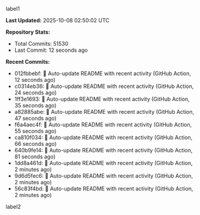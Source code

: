
label1 
<!-- ACTIVITY_START -->
**Last Updated:** 2025-10-08 02:50:02 UTC

**Repository Stats:**
- Total Commits: 51530
- Last Commit: 12 seconds ago

**Recent Commits:**
- 012fbbebf: 🤖 Auto-update README with recent activity (GitHub Action, 12 seconds ago)
- c0314eb36: 🤖 Auto-update README with recent activity (GitHub Action, 24 seconds ago)
- 1ff3e1693: 🤖 Auto-update README with recent activity (GitHub Action, 35 seconds ago)
- a82885abe: 🤖 Auto-update README with recent activity (GitHub Action, 47 seconds ago)
- f6a4aec4f: 🤖 Auto-update README with recent activity (GitHub Action, 55 seconds ago)
- ca810f034: 🤖 Auto-update README with recent activity (GitHub Action, 66 seconds ago)
- 640b9fe14: 🤖 Auto-update README with recent activity (GitHub Action, 81 seconds ago)
- 1dd8a461d: 🤖 Auto-update README with recent activity (GitHub Action, 2 minutes ago)
- 9d6d5fec6: 🤖 Auto-update README with recent activity (GitHub Action, 2 minutes ago)
- 56c83f4bd: 🤖 Auto-update README with recent activity (GitHub Action, 2 minutes ago)
<!-- ACTIVITY_END -->

label2

